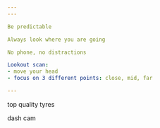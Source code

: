 ```yaml
---
---

Be predictable

Always look where you are going

No phone, no distractions

Lookout scan:
- move your head
- focus on 3 different points: close, mid, far

---
```


top quality tyres

dash cam 

